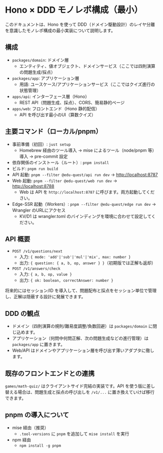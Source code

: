 # Hono × DDD モノレポ構成（最小）

このドキュメントは、Hono を使って DDD（ドメイン駆動設計）のレイヤ分離を意識したモノレポ構成の最小実装について説明します。

## 構成

- `packages/domain`: ドメイン層
  - エンティティ、値オブジェクト、ドメインサービス（ここでは四則演算の問題生成/採点）
- `packages/app`: アプリケーション層
  - 用語: ユースケース/アプリケーションサービス（ここではクイズ進行の状態管理）
- `apps/api`: インターフェース層（Hono）
  - REST API（問題生成、採点）、CORS、簡易静的ページ
- `apps/web`: フロントエンド（Hono 静的配信）
  - API を呼び出す最小のUI（算数クイズ）

## 主要コマンド（ローカル/pnpm）

- 事前準備（初回）: `just setup`
  - Homebrew 経由のツール導入 → mise によるツール（node/pnpm 等）導入 → pre-commit 設定
- 依存関係のインストール（ルート）: `pnpm install`
- ビルド: `pnpm run build`
- API 起動: `pnpm --filter @edu-quest/api run dev` → <http://localhost:8787>
- Web 起動: `pnpm --filter @edu-quest/web run dev` → <http://localhost:8788>
  - Web は API を `http://localhost:8787` に呼びます。両方起動してください。
- Edge-SSR 起動（Workers）: `pnpm --filter @edu-quest/edge run dev` → Wrangler のURLにアクセス
  - KV/D1 は wrangler.toml のバインディングを環境に合わせて設定してください。

## API 概要

- `POST /v1/questions/next`
  - 入力: `{ mode: 'add'|'sub'|'mul'|'mix', max: number }`
  - 出力: `{ question: { a, b, op, answer } }`（初期版では正解も返却）
- `POST /v1/answers/check`
  - 入力: `{ a, b, op, value }`
  - 出力: `{ ok: boolean, correctAnswer: number }`

将来的にはセッション/ID を導入して、問題配布と採点をセッション単位で管理し、正解は隠蔽する設計に発展できます。

## DDD の観点

- ドメイン（四則演算の規則/難易度調整/負数回避）は `packages/domain` に閉じ込めます。
- アプリケーション（何問中何問正解、次の問題生成などの進行管理）は `packages/app` に置きます。
- Web/API はドメインやアプリケーション層を呼び出す薄いアダプタに徹します。

## 既存のフロントエンドとの連携

`games/math-quiz/` はクライアントサイド完結の実装です。API を使う版に差し替える場合は、問題生成と採点の呼び出しを `/v1/...` に置き換えていけば移行できます。

## pnpm の導入について

- mise 経由（推奨）
  - `.tool-versions` に `pnpm` を追加して `mise install` を実行
- npm 経由
  - `npm install -g pnpm`

